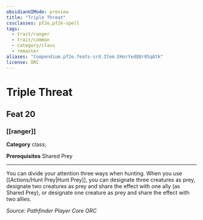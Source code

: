 ```yaml
---
obsidianUIMode: preview
title: "Triple Threat"
cssclasses: pf2e,pf2e-spell
tags:
  - trait/ranger
  - trait/common
  - category/class
  - remaster
aliases: "Compendium.pf2e.feats-srd.Item.EHorYedQ8r05qAtk"
license: ORC
---
```

# Triple Threat
## Feat 20
### [[ranger]]

**Category** class; 



**Prerequisites** Shared Prey
* * *
You can divide your attention three ways when hunting. When you use [[Actions/Hunt Prey|Hunt Prey]], you can designate three creatures as prey, designate two creatures as prey and share the effect with one ally (as Shared Prey), or designate one creature as prey and share the effect with two allies.

*Source: Pathfinder Player Core*
*ORC*